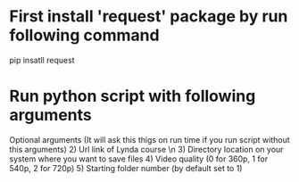 # First install 'request' package by run following command 
pip insatll request

# Run python script with following arguments
Optional arguments (It will ask this thigs on run time if you run script without this arguments)
2) Url link of Lynda course \n
3) Directory location on your system where you want to save files
4) Video quality (0 for 360p, 1 for 540p, 2 for 720p)
5) Starting folder number (by default set to 1)


